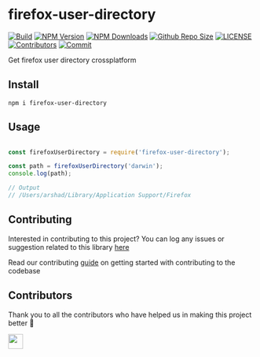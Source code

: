 # firefox-user-directory

[![Build](https://github.com/arshadkazmi42/firefox-user-directory/actions/workflows/nodejs.yml/badge.svg)](https://github.com/arshadkazmi42/firefox-user-directory/actions/workflows/nodejs.yml)
[![NPM Version](https://img.shields.io/npm/v/firefox-user-directory.svg)](https://www.npmjs.com/package/firefox-user-directory)
[![NPM Downloads](https://img.shields.io/npm/dt/firefox-user-directory.svg)](https://www.npmjs.com/package/firefox-user-directory)
[![Github Repo Size](https://img.shields.io/github/repo-size/arshadkazmi42/firefox-user-directory.svg)](https://github.com/arshadkazmi42/firefox-user-directory)
[![LICENSE](https://img.shields.io/npm/l/firefox-user-directory.svg)](https://github.com/arshadkazmi42/firefox-user-directory/blob/master/LICENSE)
[![Contributors](https://img.shields.io/github/contributors/arshadkazmi42/firefox-user-directory.svg)](https://github.com/arshadkazmi42/firefox-user-directory/graphs/contributors)
[![Commit](https://img.shields.io/github/last-commit/arshadkazmi42/firefox-user-directory.svg)](https://github.com/arshadkazmi42/firefox-user-directory/commits/master)

Get firefox user directory crossplatform

## Install

```
npm i firefox-user-directory
```

## Usage

```javascript

const firefoxUserDirectory = require('firefox-user-directory');

const path = firefoxUserDirectory('darwin');
console.log(path);

// Output
// /Users/arshad/Library/Application Support/Firefox

```

## Contributing

Interested in contributing to this project?
You can log any issues or suggestion related to this library [here](https://github.com/arshadkazmi42/firefox-user-directory/issues/new)

Read our contributing [guide](CONTRIBUTING.md) on getting started with contributing to the codebase

## Contributors

Thank you to all the contributors who have helped us in making this project better :raised_hands:

<a href="https://github.com/arshadkazmi42"><img src="https://github.com/arshadkazmi42.png" width="30" /></a>
